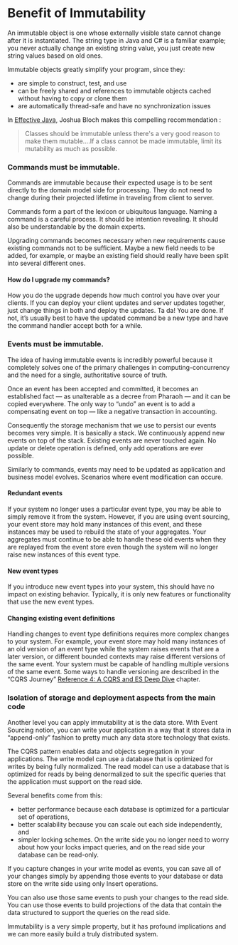 # Benefit of Immutability

An immutable object is one whose externally visible state cannot change after it is instantiated. The string type in Java and C# is a familiar example; you never actually change an existing string value, you just create new string values based on old ones.

Immutable objects greatly simplify your program, since they:

* are simple to construct, test, and use
* can be freely shared and references to immutable objects cached without having to copy or clone them
* are automatically thread-safe and have no synchronization issues

In [Effective Java](http://www.amazon.com/exec/obidos/ASIN/0321356683/ref=nosim/javapractices-20), Joshua Bloch makes this compelling recommendation :
>Classes should be immutable unless there's a very good reason to make them mutable....If a class cannot be made immutable, limit its mutability as much as possible.

### Commands must be immutable.
Commands are immutable because their expected usage is to be sent directly to the domain model side for processing. They do not need to change during their projected lifetime in traveling from client to server.

Commands form a part of the lexicon or ubiquitous language. Naming a command is a careful process. It should be intention revealing. It should also be understandable by the domain experts.

Upgrading commands becomes necessary when new requirements cause existing commands not to be sufficient. Maybe a new field needs to be added, for example, or maybe an existing field should really have been split into several different ones.

#### How do I upgrade my commands?

How you do the upgrade depends how much control you have over your clients. If you can deploy your client updates and server updates together, just change things in both and deploy the updates. Ta da! You are done. If not, it’s usually best to have the updated command be a new type and have the command handler accept both for a while.


### Events must be immutable.
The idea of having immutable events is incredibly powerful because it completely solves one of the primary challenges in computing-concurrency and the need for a single, authoritative source of truth. 

Once an event has been accepted and committed, it becomes an established fact — as unalterable as a decree from Pharaoh — and it can be copied everywhere. The only way to “undo” an event is to add a compensating event on top — like a negative transaction in accounting.

Consequently the storage mechanism that we use to persist our events becomes very simple. It is basically a stack. We continuously append new events on top of the stack. Existing events are never touched again. No update or delete operation is defined, only add operations are ever possible.

Similarly to commands, events may need to be updated as application and business model evolves. Scenarios where event modification can occure.

#### Redundant events
If your system no longer uses a particular event type, you may be able to simply remove it from the system. However, if you are using event sourcing, your event store may hold many instances of this event, and these instances may be used to rebuild the state of your aggregates. Your aggregates must continue to be able to handle these old events when they are replayed from the event store even though the system will no longer raise new instances of this event type.

#### New event types
If you introduce new event types into your system, this should have no impact on existing behavior. Typically, it is only new features or functionality that use the new event types.

#### Changing existing event definitions
Handling changes to event type definitions requires more complex changes to your system. For example, your event store may hold many instances of an old version of an event type while the system raises events that are a later version, or different bounded contexts may raise different versions of the same event. Your system must be capable of handling multiple versions of the same event. Some ways to handle versioning are described in the “CQRS Journey” [Reference 4: A CQRS and ES Deep Dive](https://msdn.microsoft.com/en-us/library/jj591577.aspx) chapter.


### Isolation of storage and deployment aspects from the main code
Another level you can apply immutability at is the data store. With Event Sourcing notion, you can write your application in a way that it stores data in “append-only” fashion to pretty much any data store technology that exists.

The CQRS pattern enables data and objects segregation in your applications. The write model can use a database that is optimized for writes by being fully normalized. The read model can use a database that is optimized for reads by being denormalized to suit the specific queries that the application must support on the read side.

Several benefits come from this: 
* better performance because each database is optimized for a particular set of operations, 
* better scalability because you can scale out each side independently, and 
* simpler locking schemes. On the write side you no longer need to worry about how your locks impact queries, and on the read side your database can be read-only.

If you capture changes in your write model as events, you can save all of your changes simply by appending those events to your database or data store on the write side using only Insert operations.

You can also use those same events to push your changes to the read side. You can use those events to build projections of the data that contain the data structured to support the queries on the read side.

Immutability is a very simple property, but it has profound implications and we can more easily build a truly distributed system.